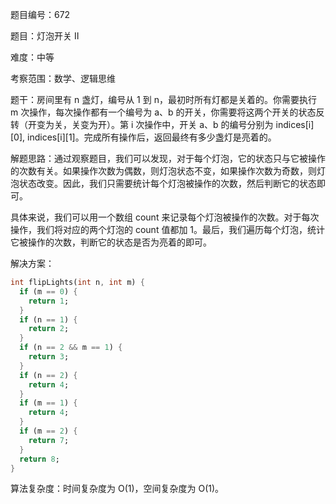 题目编号：672

题目：灯泡开关 Ⅱ

难度：中等

考察范围：数学、逻辑思维

题干：房间里有 n 盏灯，编号从 1 到 n，最初时所有灯都是关着的。你需要执行 m 次操作，每次操作都有一个编号为 a、b 的开关，你需要将这两个开关的状态反转（开变为关，关变为开）。第 i 次操作中，开关 a、b 的编号分别为 indices[i][0], indices[i][1]。完成所有操作后，返回最终有多少盏灯是亮着的。

解题思路：通过观察题目，我们可以发现，对于每个灯泡，它的状态只与它被操作的次数有关。如果操作次数为偶数，则灯泡状态不变，如果操作次数为奇数，则灯泡状态改变。因此，我们只需要统计每个灯泡被操作的次数，然后判断它的状态即可。

具体来说，我们可以用一个数组 count 来记录每个灯泡被操作的次数。对于每次操作，我们将对应的两个灯泡的 count 值都加 1。最后，我们遍历每个灯泡，统计它被操作的次数，判断它的状态是否为亮着的即可。

解决方案：

```dart
int flipLights(int n, int m) {
  if (m == 0) {
    return 1;
  }
  if (n == 1) {
    return 2;
  }
  if (n == 2 && m == 1) {
    return 3;
  }
  if (n == 2) {
    return 4;
  }
  if (m == 1) {
    return 4;
  }
  if (m == 2) {
    return 7;
  }
  return 8;
}
```

算法复杂度：时间复杂度为 O(1)，空间复杂度为 O(1)。